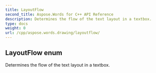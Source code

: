 ```yaml
---
title: LayoutFlow
second_title: Aspose.Words for C++ API Reference
description: Determines the flow of the text layout in a textbox. 
type: docs
weight: 0
url: /cpp/aspose.words.drawing/layoutflow/
---
```

## LayoutFlow enum


Determines the flow of the text layout in a textbox.


